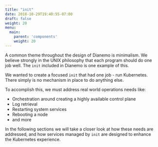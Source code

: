 ```yaml
---
title: "init"
date: 2018-10-29T19:40:55-07:00
draft: false
weight: 20
menu:
  main:
    parent: 'components'
    weight: 20
---
```


A common theme throughout the design of Dianemo is minimalism.
We believe strongly in the UNIX philosophy that each program should do one job well.
The `init` included in Dianemo is one example of this.

We wanted to create a focused `init` that had one job - run Kubernetes.
There simply is no mechanism in place to do anything else.

To accomplish this, we must address real world operations needs like:

- Orchestration around creating a highly available control plane
- Log retrieval
- Restarting system services
- Rebooting a node
- and more

In the following sections we will take a closer look at how these needs are addressed, and how services managed by `init` are designed to enhance the Kubernetes experience.
